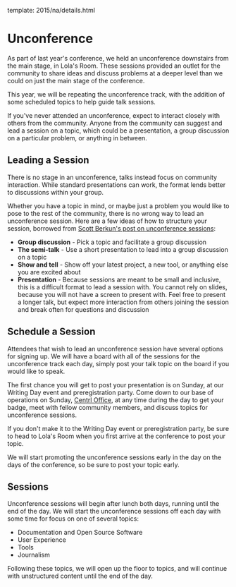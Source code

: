 template: 2015/na/details.html

# Unconference

As part of last year's conference, we held an unconference downstairs from
the main stage, in Lola's Room. These sessions provided an outlet for the
community to share ideas and discuss problems at a deeper level than we could on
just the main stage of the conference.

This year, we will be repeating the unconference track, with the addition of
some scheduled topics to help guide talk sessions.

If you've never attended an unconference, expect to interact closely with others
from the community. Anyone from the community can suggest and lead a session on
a topic, which could be a presentation, a group discussion on a particular
problem, or anything in between.

## Leading a Session

There is no stage in an unconference, talks instead focus on community
interaction. While standard presentations can work, the format lends better to
discussions within your group.

Whether you have a topic in mind, or maybe just a problem you would like to pose
to the rest of the community, there is no wrong way to lead an unconference
session. Here are a few ideas of how to structure your session, borrowed from
[Scott Berkun's post on unconference sessions][unconference-session]:

 * **Group discussion** - Pick a topic and facilitate a group discussion
 * **The semi-talk** - Use a short presentation to lead into a group discussion
   on a topic
 * **Show and tell** - Show off your latest project, a new tool, or anything
   else you are excited about
 * **Presentation** - Because sessions are meant to be small and inclusive,
   this is a difficult format to lead a session with. You cannot rely on
   slides, because you will not have a screen to present with. Feel free to
   present a longer talk, but expect more interaction from others joining the
   session and break often for questions and discussion

[unconference-session]: http://scottberkun.com/2006/how-to-run-a-great-unconference-session/

## Schedule a Session

Attendees that wish to lead an unconference session have several options for
signing up. We will have a board with all of the sessions for the unconference
track each day, simply post your talk topic on the board if you would like to
speak.

The first chance you will get to post your presentation is on Sunday, at our
Writing Day event and preregistration party. Come down to our base of operations
on Sunday, [Centrl Office][centrl], at any time during the day to get your
badge, meet with fellow community members, and discuss topics for unconference
sessions.

If you don't make it to the Writing Day event or preregistration party, be sure
to head to Lola's Room when you first arrive at the conference to post your
topic.

We will start promoting the unconference sessions early in the day on the days
of the conference, so be sure to post your topic early.

[centrl]: https://goo.gl/maps/xljmU

## Sessions

Unconference sessions will begin after lunch both days, running until the end of
the day. We will start the unconference sessions off each day with some time
for focus on one of several topics:

  * Documentation and Open Source Software
  * User Experience
  * Tools
  * Journalism

Following these topics, we will open up the floor to topics, and will continue
with unstructured content until the end of the day.
